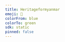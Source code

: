 ```yaml
---
title: Heritageformyanmar
emoji: 🚀
colorFrom: blue
colorTo: green
sdk: static
pinned: false
---
```


